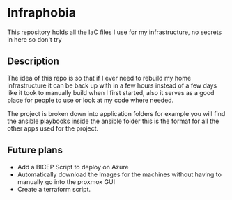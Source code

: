 # Infraphobia

This repository holds all the IaC files I use for my infrastructure, no secrets in here so don't try

## Description

The idea of this repo is so that if I ever need to rebuild my home infrastructure it can be back up with in a few hours instead of a few days like it took to manually build when I first started, also it serves as a good place for people to use or look at my code where needed.

The project is broken down into application folders for example you will find the ansible playbooks inside the ansible folder this is the format for all the other apps used for the project.

## Future plans

- Add a BICEP Script to deploy on Azure 
- Automatically download the Images for the machines without having to manually go into the proxmox GUI
- Create a terraform script.
